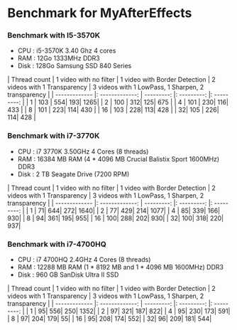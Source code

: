 # Benchmark for MyAfterEffects #

### Benchmark with I5-3570K ###

* CPU : i5-3570K 3.40 Ghz 4 cores
* RAM : 12Go 1333MHz DDR3
* Disk : 128Go Samsung SSD 840 Series

| Thread count |  1 video with no filter | 1 video with Border Detection |  2 videos with 1 Transparency | 3 videos with 1 LowPass, 1 Sharpen, 2 transparency |
| ------------- |: -------------: | ---------: |: ---------: |: ---------: |
| 1 |        103        |      554| 193| 1265|
| 2 |        100        |      312| 125| 675 |
| 4 |        101        |      230| 116| 433 |
| 8 |        101        |      223| 114| 430 |
| 16 |        103       |      228| 113| 428 |
| 32|        105        |      226| 114| 428 |


### Benchmark with i7-3770K ###

* CPU : i7 3770K 3.50GHz 4 Cores (8 threads)
* RAM : 16384 MB RAM (4 * 4096 MB Crucial Balistix Sport 1600MHz) DDR3
* Disk : 2 TB Seagate Drive (7200 RPM)

| Thread count |  1 video with no filter | 1 video with Border Detection |  2 videos with 1 Transparency | 3 videos with 1 LowPass, 1 Sharpen, 2 transparency |
| ------------- |: -------------: | ---------: |: ---------: |: ---------: |
| 1 |        71|      644| 272| 1640|
| 2 |        77|      429| 214| 1077|
| 4 |        85|      339| 166| 930|
| 8 |        94|      361| 195| 955|
| 16 |        100|      288| 202| 930|
| 32|        100|      318| 220| 937|

### Benchmark with i7-4700HQ ###

* CPU : i7 4700HQ 2.4GHz 4 Cores (8 threads)
* RAM : 12288 MB RAM (1 * 8192 MB and 1 * 4096 MB 1600MHz) DDR3
* Disk : 960 GB SanDisk Ultra II SSD

| Thread count |  1 video with no filter | 1 video with Border Detection |  2 videos with 1 Transparency | 3 videos with 1 LowPass, 1 Sharpen, 2 transparency |
| ------------- |: -------------: | ---------: |: ---------: |: ---------: |
| 1 |        95|      556| 250| 1352|
| 2 |        97|      321| 187| 822|
| 4 |        95|      230| 173| 591|
| 8 |        97|      204| 179| 55|
| 16 |        95|      208| 174| 552|
| 32|        96|      209| 181| 544|